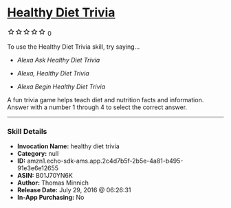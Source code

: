 # [Healthy Diet Trivia](http://alexa.amazon.com/#skills/amzn1.echo-sdk-ams.app.2c4d7b5f-2b5e-4a81-b495-91e3e6e12655)
![0 stars](../../images/ic_star_border_black_18dp_1x.png)![0 stars](../../images/ic_star_border_black_18dp_1x.png)![0 stars](../../images/ic_star_border_black_18dp_1x.png)![0 stars](../../images/ic_star_border_black_18dp_1x.png)![0 stars](../../images/ic_star_border_black_18dp_1x.png) 0

To use the Healthy Diet Trivia skill, try saying...

* *Alexa Ask Healthy Diet Trivia*

* *Alexa, Healthy Diet Trivia*

* *Alexa Begin Healthy Diet Trivia*

A fun trivia game helps teach diet and nutrition facts and information.
Answer with a number 1 through 4 to select the correct answer.

***

### Skill Details

* **Invocation Name:** healthy diet trivia
* **Category:** null
* **ID:** amzn1.echo-sdk-ams.app.2c4d7b5f-2b5e-4a81-b495-91e3e6e12655
* **ASIN:** B01J70YN6K
* **Author:** Thomas Minnich
* **Release Date:** July 29, 2016 @ 06:26:31
* **In-App Purchasing:** No
